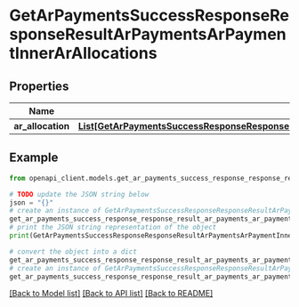 # GetArPaymentsSuccessResponseResponseResultArPaymentsArPaymentInnerArAllocations


## Properties

Name | Type | Description | Notes
------------ | ------------- | ------------- | -------------
**ar_allocation** | [**List[GetArPaymentsSuccessResponseResponseResultArPaymentsArPaymentInnerArAllocationsArAllocationInner]**](GetArPaymentsSuccessResponseResponseResultArPaymentsArPaymentInnerArAllocationsArAllocationInner.md) |  | 

## Example

```python
from openapi_client.models.get_ar_payments_success_response_response_result_ar_payments_ar_payment_inner_ar_allocations import GetArPaymentsSuccessResponseResponseResultArPaymentsArPaymentInnerArAllocations

# TODO update the JSON string below
json = "{}"
# create an instance of GetArPaymentsSuccessResponseResponseResultArPaymentsArPaymentInnerArAllocations from a JSON string
get_ar_payments_success_response_response_result_ar_payments_ar_payment_inner_ar_allocations_instance = GetArPaymentsSuccessResponseResponseResultArPaymentsArPaymentInnerArAllocations.from_json(json)
# print the JSON string representation of the object
print(GetArPaymentsSuccessResponseResponseResultArPaymentsArPaymentInnerArAllocations.to_json())

# convert the object into a dict
get_ar_payments_success_response_response_result_ar_payments_ar_payment_inner_ar_allocations_dict = get_ar_payments_success_response_response_result_ar_payments_ar_payment_inner_ar_allocations_instance.to_dict()
# create an instance of GetArPaymentsSuccessResponseResponseResultArPaymentsArPaymentInnerArAllocations from a dict
get_ar_payments_success_response_response_result_ar_payments_ar_payment_inner_ar_allocations_from_dict = GetArPaymentsSuccessResponseResponseResultArPaymentsArPaymentInnerArAllocations.from_dict(get_ar_payments_success_response_response_result_ar_payments_ar_payment_inner_ar_allocations_dict)
```
[[Back to Model list]](../README.md#documentation-for-models) [[Back to API list]](../README.md#documentation-for-api-endpoints) [[Back to README]](../README.md)


